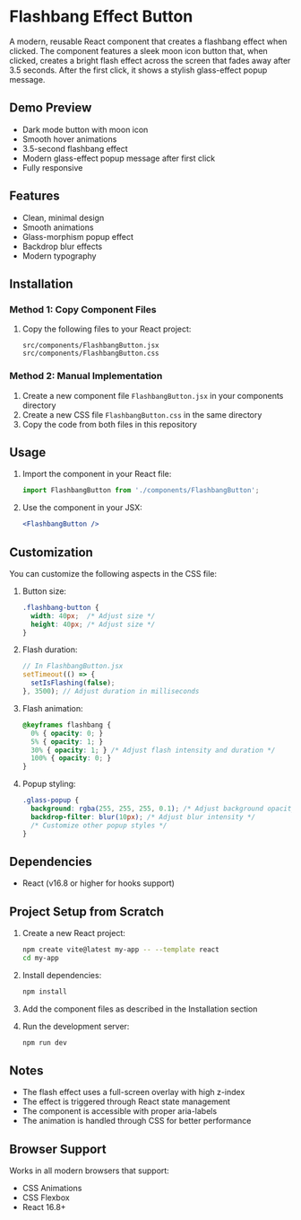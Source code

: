 # Flashbang Effect Button

A modern, reusable React component that creates a flashbang effect when clicked. The component features a sleek moon icon button that, when clicked, creates a bright flash effect across the screen that fades away after 3.5 seconds. After the first click, it shows a stylish glass-effect popup message.

## Demo Preview
- Dark mode button with moon icon
- Smooth hover animations
- 3.5-second flashbang effect
- Modern glass-effect popup message after first click
- Fully responsive

## Features
- Clean, minimal design
- Smooth animations
- Glass-morphism popup effect
- Backdrop blur effects
- Modern typography

## Installation

### Method 1: Copy Component Files
1. Copy the following files to your React project:
   ```
   src/components/FlashbangButton.jsx
   src/components/FlashbangButton.css
   ```

### Method 2: Manual Implementation
1. Create a new component file `FlashbangButton.jsx` in your components directory
2. Create a new CSS file `FlashbangButton.css` in the same directory
3. Copy the code from both files in this repository

## Usage

1. Import the component in your React file:
   ```jsx
   import FlashbangButton from './components/FlashbangButton';
   ```

2. Use the component in your JSX:
   ```jsx
   <FlashbangButton />
   ```

## Customization

You can customize the following aspects in the CSS file:

1. Button size:
   ```css
   .flashbang-button {
     width: 40px;  /* Adjust size */
     height: 40px; /* Adjust size */
   }
   ```

2. Flash duration:
   ```jsx
   // In FlashbangButton.jsx
   setTimeout(() => {
     setIsFlashing(false);
   }, 3500); // Adjust duration in milliseconds
   ```

3. Flash animation:
   ```css
   @keyframes flashbang {
     0% { opacity: 0; }
     5% { opacity: 1; }
     30% { opacity: 1; } /* Adjust flash intensity and duration */
     100% { opacity: 0; }
   }
   ```

4. Popup styling:
   ```css
   .glass-popup {
     background: rgba(255, 255, 255, 0.1); /* Adjust background opacity */
     backdrop-filter: blur(10px); /* Adjust blur intensity */
     /* Customize other popup styles */
   }
   ```

## Dependencies
- React (v16.8 or higher for hooks support)

## Project Setup from Scratch

1. Create a new React project:
   ```bash
   npm create vite@latest my-app -- --template react
   cd my-app
   ```

2. Install dependencies:
   ```bash
   npm install
   ```

3. Add the component files as described in the Installation section

4. Run the development server:
   ```bash
   npm run dev
   ```

## Notes
- The flash effect uses a full-screen overlay with high z-index
- The effect is triggered through React state management
- The component is accessible with proper aria-labels
- The animation is handled through CSS for better performance

## Browser Support
Works in all modern browsers that support:
- CSS Animations
- CSS Flexbox
- React 16.8+
